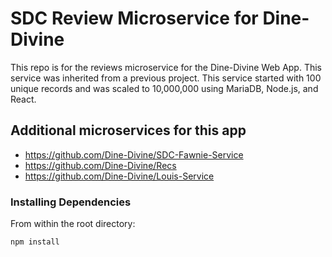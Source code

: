 # SDC Review Microservice for Dine-Divine

  This repo is for the reviews microservice for the Dine-Divine Web App. This service was inherited from a previous project. This service started with 100 unique records and was scaled to 10,000,000 using MariaDB, Node.js, and React.

## Additional microservices for this app

  - https://github.com/Dine-Divine/SDC-Fawnie-Service
  - https://github.com/Dine-Divine/Recs
  - https://github.com/Dine-Divine/Louis-Service




### Installing Dependencies

From within the root directory:

```sh
npm install
```


